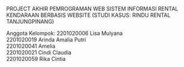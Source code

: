 PROJECT AKHIR PEMROGRAMAN WEB
SISTEM INFORMASI RENTAL KENDARAAN BERBASIS WEBSITE (STUDI KASUS: RINDU RENTAL TANJUNGPINANG)

Anggota Kelompok:
2201020006 Lisa Mulyana <br>
2201020019 Arinda Amalia Putri <br>
2201020041 Amelia <br>
2201020021 Cindi Claudia <br>
2201020059 Rika Cintia
